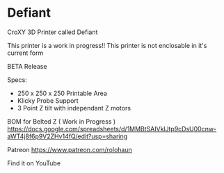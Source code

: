 # Defiant
 CroXY 3D Printer called Defiant
 
 This printer is a work in progress!! This printer is not enclosable in it's current form
 
 BETA Release
 
 Specs:
 
 - 250 x 250 x 250 Printable Area
 - Klicky Probe Support
 - 3 Point Z tilt with independant Z motors
 
 BOM for Belted Z ( Work in Progress )
 https://docs.google.com/spreadsheets/d/1MMBtSAIVklJtp9cDsU00cnw-aWT4j8f6p9V2ZHv14fQ/edit?usp=sharing
 
 Patreon
 https://www.patreon.com/rolohaun
 
 Find it on YouTube
 
